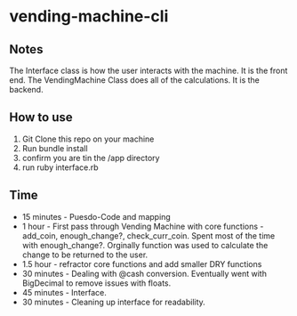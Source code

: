 # vending-machine-cli

## Notes

The Interface class is how the user interacts with the machine. It is the front end. The VendingMachine Class does all of the calculations. It is the backend.

## How to use

1. Git Clone this repo on your machine
2. Run bundle install
3. confirm you are tin the /app directory
4. run ruby interface.rb


## Time

* 15 minutes - Puesdo-Code and mapping
* 1 hour - First pass through Vending Machine with core functions - add_coin, enough_change?, check_curr_coin. Spent most of the time with enough_change?. Orginally function was used to calculate the change to be returned to the user. 
* 1.5 hour - refractor core functions and add smaller DRY functions
* 30 minutes - Dealing with @cash conversion. Eventually went with BigDecimal to remove issues with floats. 
* 45 minutes - Interface. 
* 30 minutes - Cleaning up interface for readability.  